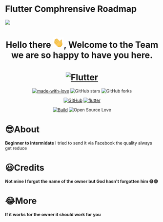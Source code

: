 # **Flutter Comphrensive Roadmap**

<p align="left"><img src="https://media.tenor.com/images/49e8bbc5b4245a62076c898a713e8a28/tenor.gif" width="150" style="margin-right:100" /></p>

<h1 align="center">Hello there <img src="https://raw.githubusercontent.com/ABSphreak/ABSphreak/master/gifs/Hi.gif" width="35" />, Welcome to the Team we are so happy to have you here.</h1>

<a href="https://flutter.dev/">
  <h1 align="center">
    <picture>
      <source media="(prefers-color-scheme: dark)" srcset="https://storage.googleapis.com/cms-storage-bucket/6e19fee6b47b36ca613f.png">
      <img alt="Flutter" src="https://storage.googleapis.com/cms-storage-bucket/c823e53b3a1a7b0d36a9.png">
    </picture>
  </h1>
</a>

<a><p align="center">[![made-with-love](https://img.shields.io/badge/Made%20with-💙-1f425f.svg)](https://flutter.dev/)
![GitHub stars](https://img.shields.io/github/stars/flutter/flutter?style=social) ![GitHub forks](https://img.shields.io/github/forks/flutter/flutter?style=social)</a></p> <p align="center"> <a href="https://github.com/"><img alt="GitHub" src="https://img.shields.io/badge/dynamic/json?logo=github&label=Followers&labelColor=282c34&color=181717&query=%24.data.totalSubs&url=https%3A%2F%2Fapi.spencerwoo.com%2Fsubstats%2F%3Fsource%3Dgithub%26queryKey%3Dflutter&longCache=true"/></a> <a href="https://github.com/flutter"><img src="https://komarev.com/ghpvc/?username=flutter&label=Visitors" alt="flutter"/></a> </p>
<a><p align="center">[![Build](https://github.com/Sangwan5688/BlackHole/actions/workflows/flutter.yml/badge.svg)](https://github.com/flutter/flutter/actions/workflows/flutter.yml) ![Open Source Love](https://badges.frapsoft.com/os/v2/open-source.svg?v=103)</p></a>

# 😎About

**Beginner to intermidate**
I tried to send it via Facebook the quality always get reduce

# 😃Credits

**Not mine I forgot the name of the owner but God hasn't forgotten him 😅😅**

# 😂More

**If it works for the owner it should work for you**
